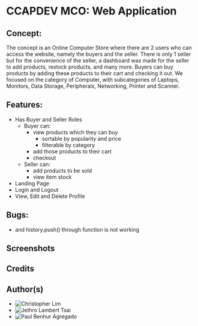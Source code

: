 # CCAPDEV MCO: Web Application
## Concept:
The concept is an Online Computer Store where there are 2 users who can access the website, namely the buyers and the seller. 
There is only 1 seller but for the convenience of the seller, a dashboard was made for the seller to add products, restock products, 
and many more. Buyers can buy products by adding these products to their cart and checking it out. We focused on the category of Computer, 
with subcategories of Laptops, Monitors, Data Storage, Peripherals, Networking, Printer and Scanner.

## Features:
- Has Buyer and Seller Roles
  - Buyer can:
    - view products which they can buy
      - sortable by popularity and price
      - filterable by category
    - add those products to their cart
    - checkout
  - Seller can:
    - add products to be sold
    - view item stock
- Landing Page
- Login and Logout
- View, Edit and Delete Profile

## Bugs:
- <Redirect to="/" /> and history.push() through function is not working

## Screenshots

## Credits

## Author(s)
- ![Christopher Lim](https://github.com/cc-visionary)
- ![Jethro Lambert Tsai]()
- ![Paul Benhur Agregado]()